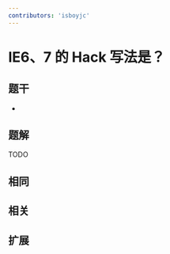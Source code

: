 ```yaml
---
contributors: 'isboyjc'
---
```


# IE6、7 的 Hack 写法是？ 


## 题干

- 



## 题解

<!-- ::: details 点我查看题解 -->

  TODO

<!-- ::: -->



## 相同


## 相关


## 扩展

